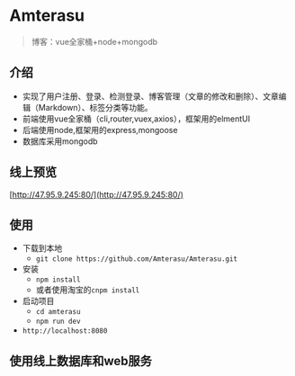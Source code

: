 # Amterasu
>博客：vue全家桶+node+mongodb

## 介绍
+ 实现了用户注册、登录、检测登录、博客管理（文章的修改和删除）、文章编辑（Markdown）、标签分类等功能。
+ 前端使用vue全家桶（cli,router,vuex,axios），框架用的elmentUI
+ 后端使用node,框架用的express,mongoose
+ 数据库采用mongodb

## 线上预览
[http://47.95.9.245:80/](http://47.95.9.245:80/)

## 使用
+ 下载到本地
	+ `git clone https://github.com/Amterasu/Amterasu.git` 
+ 安装
	+ `npm install`
	+ 或者使用淘宝的`cnpm install`
+ 启动项目
	+ `cd amterasu`
	+ `npm run dev`
+ `http://localhost:8080`

## 使用线上数据库和web服务
